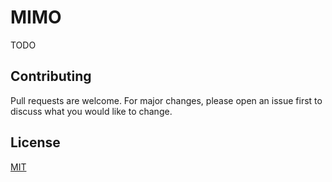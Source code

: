 # MIMO

TODO

## Contributing

Pull requests are welcome. For major changes, please open an issue first to discuss what you would like to change.

## License

[MIT](https://choosealicense.com/licenses/mit/)
